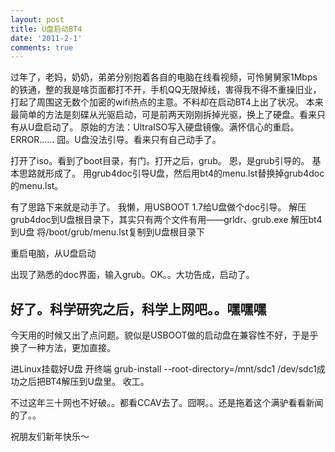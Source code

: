 ```yaml
---
layout: post
title: U盘启动BT4
date: '2011-2-1'
comments: true
---
```

过年了，老妈，奶奶，弟弟分别抱着各自的电脑在线看视频，可怜舅舅家1Mbps的铁通，整的我是啥页面都打不开，手机QQ无限掉线，害得我不得不重操旧业，打起了周围这无数个加密的wifi热点的主意。不料却在启动BT4上出了状况。
本来最简单的方法是刻碟从光驱启动，可是前两天刚刚拆掉光驱，换上了硬盘。看来只有从U盘启动了。
原始的方法：UltraISO写入硬盘镜像。满怀信心的重启。ERROR……
囧。U盘没法引导。看来只有自己动手了。

打开了iso。看到了boot目录，有门。打开之后，grub。
恩，是grub引导的。
基本思路就形成了。
用grub4doc引导U盘，然后用bt4的menu.lst替换掉grub4doc的menu.lst。

有了思路下来就是动手了。
我懒，用USBOOT 1.7给U盘做个doc引导。
解压grub4doc到U盘根目录下，其实只有两个文件有用——grldr、grub.exe
解压bt4到U盘
将/boot/grub/menu.lst复制到U盘根目录下

重启电脑，从U盘启动

出现了熟悉的doc界面，输入grub。OK。。大功告成，启动了。

好了。科学研究之后，科学上网吧。。嘿嘿嘿
-----------------------------------------------------
今天用的时候又出了点问题。貌似是USBOOT做的启动盘在兼容性不好，于是乎换了一种方法，更加直接。

进Linux挂载好U盘
开终端
grub-install --root-directory=/mnt/sdc1 /dev/sdc1成功之后把BT4解压到U盘里。
收工。

不过这年三十网也不好破。。都看CCAV去了。囧啊。。还是拖着这个满驴看看新闻的了。。


祝朋友们新年快乐～
